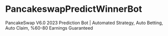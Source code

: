 # PancakeswapPredictWinnerBot
PancakeSwap V6.0 2023 Prediction Bot | Automated Strategy, Auto Betting, Auto Claim, %60-80 Earnings Guaranteed
